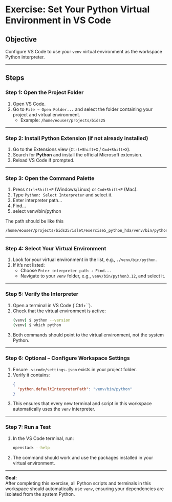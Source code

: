 # Exercise: Set Your Python Virtual Environment in VS Code

## Objective
Configure VS Code to use your `venv` virtual environment as the workspace Python interpreter.

---

## Steps

### Step 1: Open the Project Folder
1. Open VS Code.
2. Go to `File → Open Folder...` and select the folder containing your project and virtual environment.
   - Example: `/home/eouser/projects/bids25`

---

### Step 2: Install Python Extension (if not already installed)
1. Go to the Extensions view (`Ctrl+Shift+X` / `Cmd+Shift+X`).
2. Search for **Python** and install the official Microsoft extension.
3. Reload VS Code if prompted.

---

### Step 3: Open the Command Palette
1. Press `Ctrl+Shift+P` (Windows/Linux) or `Cmd+Shift+P` (Mac).
2. Type `Python: Select Interpreter` and select it.
3. Enter interpreter path...
4. Find...
5. select venv/bin/python

The path should be like this
```bash
/home/eouser/projects/bids25/islet/exercise5_python_hda/venv/bin/python
```

---

### Step 4: Select Your Virtual Environment
1. Look for your virtual environment in the list, e.g., `./venv/bin/python`.
2. If it’s not listed:
   - Choose `Enter interpreter path → Find...`
   - Navigate to your `venv` folder, e.g., `venv/bin/python3.12`, and select it.

---

### Step 5: Verify the Interpreter
1. Open a terminal in VS Code (`Ctrl+``).
2. Check that the virtual environment is active:
   ```bash
   (venv) $ python --version
   (venv) $ which python
   ```
3. Both commands should point to the virtual environment, not the system Python.

---

### Step 6: Optional – Configure Workspace Settings
1. Ensure `.vscode/settings.json` exists in your project folder.
2. Verify it contains:
   ```json
   {
     "python.defaultInterpreterPath": "venv/bin/python"
   }
   ```
3. This ensures that every new terminal and script in this workspace automatically uses the `venv` interpreter.

---

### Step 7: Run a Test
1. In the VS Code terminal, run:
   ```bash
   openstack --help
   ```
2. The command should work and use the packages installed in your virtual environment.

---

**Goal:**  
After completing this exercise, all Python scripts and terminals in this workspace should automatically use `venv`, ensuring your dependencies are isolated from the system Python.